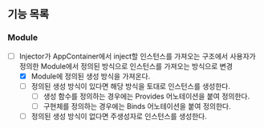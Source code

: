 ## 기능 목록
### Module
- [ ] Injector가 AppContainer에서 inject할 인스턴스를 가져오는 구조에서 사용자가 정의한 Module에서 정의된 방식으로 인스턴스를 가져오는 방식으로 변경
  - [x] Module에 정의된 생성 방식을 가져온다.
  - [ ] 정의된 생성 방식이 있다면 해당 방식을 토대로 인스턴스를 생성한다.
    - [ ] 생성 함수를 정의하는 경우에는 Provides 어노테이션을 붙여 정의한다.
    - [ ] 구현체를 정의하는 경우에는 Binds 어노테이션을 붙여 정의한다.
  - [ ] 정의된 생성 방식이 없다면 주생성자로 인스턴스를 생성한다.
